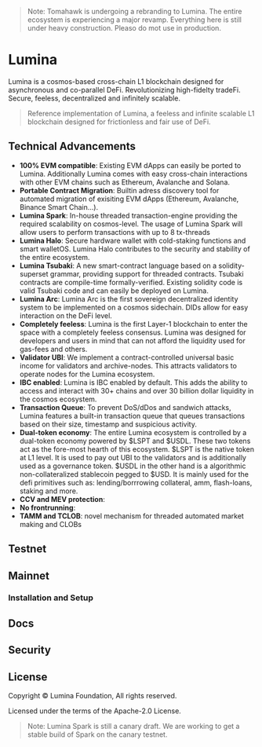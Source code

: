 > Note: Tomahawk is undergoing a rebranding to Lumina. The entire ecosystem is experiencing a major revamp. Everything here is still under heavy construction. Pleaso do mot use in production.

# Lumina

Lumina is a cosmos-based cross-chain L1 blockchain designed for asynchronous and co-parallel DeFi. Revolutionizing high-fidelty tradeFi. Secure, feeless, decentralized and infinitely scalable.
 
> Reference implementation of Lumina, a feeless and infinite scalable L1 blockchain designed for frictionless and fair use of DeFi.



## Technical Advancements

- **100% EVM compatible**: Existing EVM dApps can easily be ported to Lumina. Additionally Lumina comes with easy cross-chain interactions with other EVM chains such as Ethereum, Avalanche and Solana.
- **Portable Contract Migration**: Builtin adress discovery tool for automated migration of exisiting EVM dApps (Ethereum, Avalanche, Binance Smart Chain...).
- **Lumina Spark**: In-house threaded transaction-engine providing the required scalability on cosmos-level. The usage of Lumina Spark will allow users to perform transactions with up to 8 tx-threads
- **Lumina Halo**: Secure hardware wallet with cold-staking functions and smart walletOS. Lumina Halo contributes to the security and stability of the entire ecosystem.  
- **Lumina Tsubaki**: A new smart-contract language based on a solidity-superset grammar, providing support for threaded contracts. Tsubaki contracts are compile-time formally-verified. Existing solidity code is valid Tsubaki code and can easily be deployed on Lumina.
- **Lumina Arc**:  Lumina Arc is the first sovereign decentralized identity system to be implemented on a cosmos sidechain. DIDs allow for easy interaction on the DeFi level.
- **Completely feeless**: Lumina is the first Layer-1 blockchain to enter the space with a completely feeless consensus. Lumina was designed for developers and users in mind that can not afford the liquidity used for gas-fees and others.  
- **Validator UBI**: We implement a contract-controlled universal basic income for validators and archive-nodes. This attracts validators to operate nodes for the Lumina ecosystem.
- **IBC enabled**: Lumina is IBC enabled by default. This adds the ability to access and interact with 30+ chains and over 30 billion dollar liquidity in the cosmos ecosystem.
- **Transaction Queue**: To prevent DoS/dDos and sandwich attacks, Lumina features a built-in transaction queue that queues transactions based on their size, timestamp and suspicious activity.
- **Dual-token economy**: The entire Lumina ecosystem is controlled by a dual-token economy powered by $LSPT and $USDL. These two tokens act as the fore-most hearth of this ecosystem. $LSPT is the native token at L1 level. It is used to pay out UBI to the validators and is additionally used as a governance token. $USDL in the other hand is a algorithmic non-collateralized stablecoin pegged to $USD. It is mainly used for the defi primitives such as: lending/borrrowing collateral, amm, flash-loans, staking and more.
- **CCV and MEV protection**: 
- **No frontrunning**:
- **TAMM and TCLOB**: novel mechanism for threaded automated market making and CLOBs

## Testnet

## Mainnet

### Installation and Setup

## Docs

## Security

## License

Copyright © Lumina Foundation, All rights reserved. 

Licensed under the terms of the Apache-2.0 License.

> Note: Lumina Spark is still a canary draft. We are working to get a stable build of Spark on the canary testnet.
